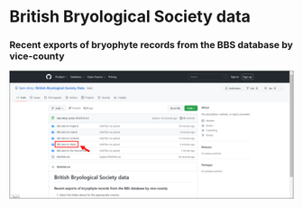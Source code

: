 # British Bryological Society data
### Recent exports of bryophyte records from the BBS database by vice-county
![Alt text](/step1.png?raw=true)
